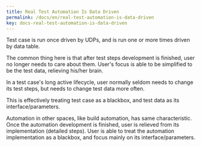 ```yaml
---
title: Real Test Automation Is Data Driven
permalink: /docs/en/real-test-automation-is-data-driven
key: docs-real-test-automation-is-data-driven
---
```

Test case is run once driven by UDPs, and is run one or more times driven by data table.

The common thing here is that after test steps development is finished, user no longer needs to care about them. User's focus is able to be simplified to be the test data, relieving his/her brain.

In a test case's long active lifecycle, user normally seldom needs to change its test steps, but needs to change test data more often.

This is effectively treating test case as a blackbox, and test data as its interface/parameters.

Automation in other spaces, like build automation, has same characteristic. Once the automation development is finished, user is relieved from its implementation (detailed steps). User is able to treat the automation implementation as a blackbox, and focus mainly on its interface/parameters.
